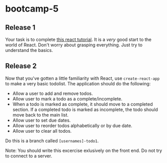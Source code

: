# bootcamp-5

## Release 1
Your task is to complete [this react tutorial](https://reactjs.org/tutorial/tutorial.html). It is a _very_ good start to the world of React. Don't worry about grasping everything. Just try to understand the basics.

## Release 2 
Now that you've gotten a little familiarity with React, use `create-react-app` to make a very basic todolist. The application should do the following: 

* Allow a user to add and remove todos.
* Allow user to mark a todo as a complete/incomplete.
* When a todo is marked as complete, it should move to a completed section. If a completed todo is marked as incomplete, the todo should move back to the main list. 
* Allow user to set due dates. 
* Allow user to reorder todos alphabetically or by due date. 
* Allow user to clear all todos. 

Do this is a branch called `[usernames]-todo1`. 

Note: You should write this excercise exlusively on the front end. Do not try to connect to a server.
